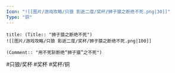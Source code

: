 ```yaml
---
Icon: "![[图片/游戏攻略/只狼 影逝二度/奖杯/狮子猿之断绝不死.png|30]]"
Type: "铜"
---
```

```ad-common-bronze-trophy
title: (Title:: "狮子猿之断绝不死")
![[图片/游戏攻略/只狼 影逝二度/奖杯/狮子猿之断绝不死.png|100]]

(Comment:: "用不死斩断绝“狮子猿”之不死")
```

#只狼/奖杯 #奖杯 #奖杯/铜
